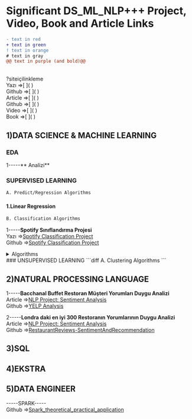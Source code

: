 # Significant DS_ML_NLP+++ Project, Video, Book and Article Links
```diff
- text in red
+ text in green
! text in orange
# text in gray
@@ text in purple (and bold)@@
```
<br>
?siteiçilinkleme

  <br>
Yazı =>[     ]( ) <br>
Github =>[     ]( ) <br>
Article =>[     ]( ) <br>
Github =>[     ]( ) <br>
Video =>[     ]( ) <br>
Book =>[     ]( ) <br>


## 1)DATA SCIENCE & MACHINE LEARNING


### EDA
1-----** Analizi** <br>

### SUPERVISED LEARNING
```diff
A. Predict/Regression Algorithms
```
#### 1.Linear Regression


```diff
B. Classification Algorithms
```
1-----**Spotify Sınıflandırma Projesi**<br>
Yazı =>[Spotify Classification Project](https://medium.com/@erdemdagdeviren/spotify-classification-project-cd91a0765d0f) <br>
Github =>[Spotify Classification Project](https://github.com/erdemd39/Datascience-Project/tree/master/Project_3)
<details>
<summary>Algorithms</summary>
Random Forest
</details>
### UNSUPERVISED LEARNING
```diff
A. Clustering Algorithms
```

## 2)NATURAL PROCESSING LANGUAGE
1-----**Bacchanal Buffet Restoran Müşteri Yorumları Duygu Analizi** <br>
Article =>[NLP Project: Sentiment Analysis](https://medium.com/analytics-vidhya/nlp-project-sentiment-analysis-601f68b3f4b3) <br>
Github =>[YELP Analysis](https://github.com/yalinyener/NLPClassification) <br>

2-----**Londra daki en iyi 300 Restoranın Yorumlarının Duygu Analizi** <br>
Article =>[NLP Project: Sentiment Analysis](https://medium.com/analytics-vidhya/restaurant-reviews-sentiment-analysis-and-reccomendation-9bdf31a0b20) <br>
Github =>[RestaurantReviews-SentimentAndRecommendation](https://github.com/aybukemeydan/RestaurantReviews-SentimentAndRecommendation) <br>



## 3)SQL


## 4)EKSTRA



## 5)DATA ENGINEER
-----SPARK-----<br>
Github =>[Spark_theoretical_practical_application](https://github.com/gonzaferreiro/Spark_theoretical_practical_application) <br>

